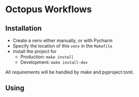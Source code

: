 # Octopus Workflows

## Installation

* Create a venv either manually, or with Pycharm
* Specify the location of this `venv` in the `Makefile`
* Install the project for 
  * Production: `make install`
  * Development: `make install-dev`

All requirements will be handled by make and pyproject.toml.

## Using
